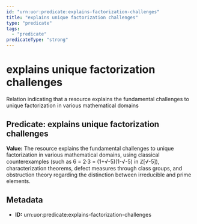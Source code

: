 ```yaml
---
id: "urn:uor:predicate:explains-factorization-challenges"
title: "explains unique factorization challenges"
type: "predicate"
tags:
  - "predicate"
predicateType: "strong"
---
```


# explains unique factorization challenges

Relation indicating that a resource explains the fundamental challenges to unique factorization in various mathematical domains

## Predicate: explains unique factorization challenges

**Value:** The resource explains the fundamental challenges to unique factorization in various mathematical domains, using classical counterexamples (such as 6 = 2·3 = (1+√-5)(1-√-5) in ℤ[√-5]), characterization theorems, defect measures through class groups, and obstruction theory regarding the distinction between irreducible and prime elements.

## Metadata

- **ID:** urn:uor:predicate:explains-factorization-challenges
